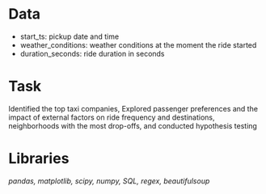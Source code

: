 # Data
- start_ts: pickup date and time
- weather_conditions: weather conditions at the moment the ride started
- duration_seconds: ride duration in seconds

# Task
Identified the top taxi companies, Explored passenger preferences and the impact of external factors on ride frequency and destinations,  neighborhoods with the most drop-offs, and conducted hypothesis testing

# Libraries
*pandas, matplotlib, scipy, numpy, SQL, regex, beautifulsoup* 
